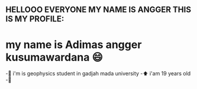 ## HELLOOO EVERYONE MY NAME IS ANGGER THIS IS MY PROFILE:
# my name is Adimas angger kusumawardana :smile:
-:green_heart: i'm is geophysics student in gadjah mada university 
-:arrow_up: i'am 19 years old
-:hammer: 
